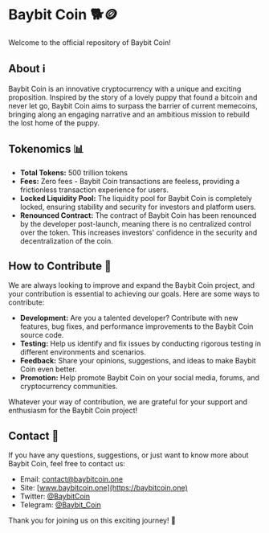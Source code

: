 # Baybit Coin 🐕🪙 

Welcome to the official repository of Baybit Coin!

## About ℹ️

Baybit Coin is an innovative cryptocurrency with a unique and exciting proposition. Inspired by the story of a lovely puppy that found a bitcoin and never let go, Baybit Coin aims to surpass the barrier of current memecoins, bringing along an engaging narrative and an ambitious mission to rebuild the lost home of the puppy.

## Tokenomics 📊

- **Total Tokens:** 500 trillion tokens
- **Fees:** Zero fees - Baybit Coin transactions are feeless, providing a frictionless transaction experience for users.
- **Locked Liquidity Pool:** The liquidity pool for Baybit Coin is completely locked, ensuring stability and security for investors and platform users.
- **Renounced Contract:** The contract of Baybit Coin has been renounced by the developer post-launch, meaning there is no centralized control over the token. This increases investors' confidence in the security and decentralization of the coin.

## How to Contribute 🤝

We are always looking to improve and expand the Baybit Coin project, and your contribution is essential to achieving our goals. Here are some ways to contribute:

- **Development:** Are you a talented developer? Contribute with new features, bug fixes, and performance improvements to the Baybit Coin source code.
- **Testing:** Help us identify and fix issues by conducting rigorous testing in different environments and scenarios.
- **Feedback:** Share your opinions, suggestions, and ideas to make Baybit Coin even better.
- **Promotion:** Help promote Baybit Coin on your social media, forums, and cryptocurrency communities.

Whatever your way of contribution, we are grateful for your support and enthusiasm for the Baybit Coin project!

## Contact 📧

If you have any questions, suggestions, or just want to know more about Baybit Coin, feel free to contact us:

- Email: contact@baybitcoin.one
- Site:  [www.baybitcoin.one](https://baybitcoin.one)
- Twitter: [@BaybitCoin](https://twitter.com/BaybitCoin)
- Telegram: [@Baybit_Coin](https://t.me/Baybit_Coin)

Thank you for joining us on this exciting journey! 🚀
